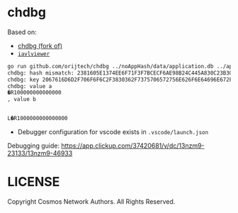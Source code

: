 # chdbg

Based on:
- [chdbg (fork of)](https://github.com/orijtech/chdbg)
- [`iavlviewer`](https://github.com/cosmos/iavl/tree/master/cmd/iaviewer)

```bash
go run github.com/orijtech/chdbg ../noAppHash/data/application.db ../appHash/data/application.db 11317300 
chdbg: hash mismatch: 2381605E1374EE6F71F3F7BCECF6AE98B24C445A830C23B30424F1BE3E5DA7F4 != 28416BB9D35C766372F701B998B58927757B828E02E1D982167B7181D03C28EE
chdbg: key 2067616D6D2F706F6F6C2F3830362F7375706572756E626F6E64696E672F6F736D6F76616C6F706572316C3338373933636A6A6B73396B3730776B7864713777336175686A6D71753973396C346E6A792F6E6F64652F000000044C1FF2520000: value mismatch
chdbg: value a 
�R100000000000000
, value b 


L�R1000000000000000
```
- Debugger configuration for vscode exists in `.vscode/launch.json`

Debugging guide: https://app.clickup.com/37420681/v/dc/13nzm9-23133/13nzm9-46933

# LICENSE
Copyright Cosmos Network Authors. All Rights Reserved.

